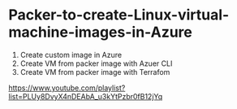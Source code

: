# Packer-to-create-Linux-virtual-machine-images-in-Azure

1. Create custom image in Azure 
2. Create VM from packer image with Azuer CLI
3. Create VM from packer image with Terrafom

https://www.youtube.com/playlist?list=PLUy8DvyX4nDEAbA_u3kYtPzbr0fB12jYq
